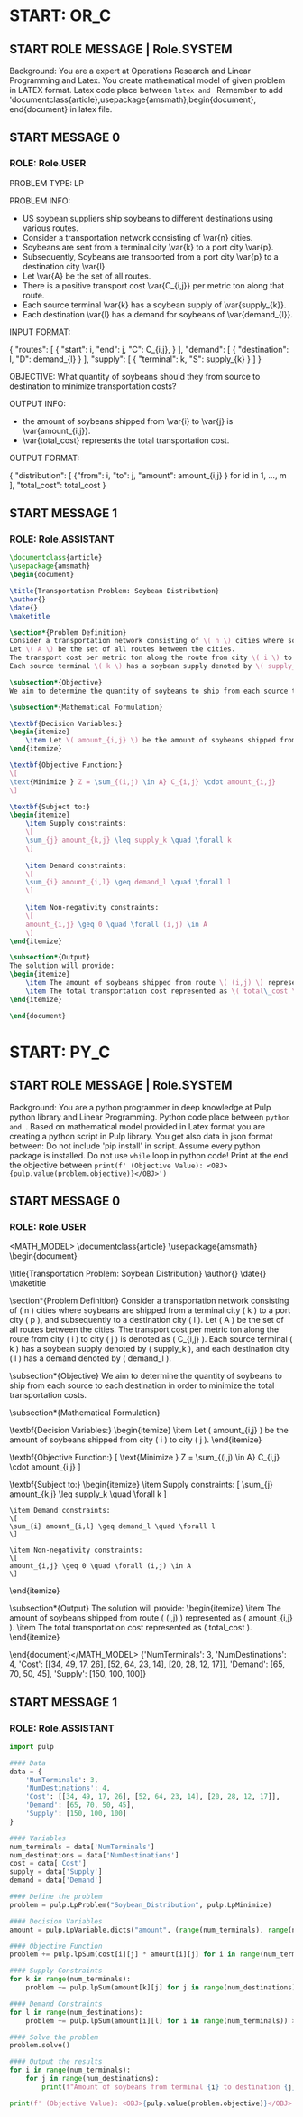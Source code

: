 # START: OR_C 
## START ROLE MESSAGE | Role.SYSTEM 
Background: You are a expert at Operations Research and Linear Programming and Latex. You create mathematical model of given problem in LATEX format. Latex code place between ```latex and ``` Remember to add 'documentclass{article},usepackage{amsmath},begin{document}, end{document} in latex file. 
## START MESSAGE 0 
### ROLE: Role.USER
<DESCRIPTION>
PROBLEM TYPE: LP

PROBLEM INFO:

- US soybean suppliers ship soybeans to different destinations using various routes.
- Consider a transportation network consisting of \var{n} cities.
- Soybeans are sent from a terminal city \var{k} to a port city \var{p}.
- Subsequently, Soybeans are transported from a port city \var{p} to a destination city \var{l}
- Let \var{A} be the set of all routes. 
- There is a positive transport cost \var{C_{i,j}} per metric ton along that route.
- Each source terminal \var{k} has a soybean supply of \var{supply_{k}}. 
- Each destination \var{l} has a demand for soybeans of \var{demand_{l}}.

INPUT FORMAT: 

{
    "routes": [
       {
        "start": i,
        "end": j,
        "C": C_{i,j},
       }
    ],
    "demand": [
        {
            "destination": l,
            "D": demand_{l}
        }
    ],
    "supply": [
        {
            "terminal": k,
            "S": supply_{k}
        }
    ]
}

OBJECTIVE: What quantity of soybeans should they from source to destination to minimize transportation costs?

OUTPUT INFO:

- the amount of soybeans shipped from \var{i} to \var{j} is \var{amount_{i,j}}.
- \var{total_cost} represents the total transportation cost.

OUTPUT FORMAT:

{
    "distribution": [
        {"from": i,
         "to": j,
         "amount": amount_{i,j}
        }
        for id in 1, ..., m
    ],
    "total_cost": total_cost
}


</DESCRIPTION>


## START MESSAGE 1 
### ROLE: Role.ASSISTANT
```latex
\documentclass{article}
\usepackage{amsmath}
\begin{document}

\title{Transportation Problem: Soybean Distribution}
\author{}
\date{}
\maketitle

\section*{Problem Definition}
Consider a transportation network consisting of \( n \) cities where soybeans are shipped from a terminal city \( k \) to a port city \( p \), and subsequently to a destination city \( l \). 
Let \( A \) be the set of all routes between the cities. 
The transport cost per metric ton along the route from city \( i \) to city \( j \) is denoted as \( C_{i,j} \). 
Each source terminal \( k \) has a soybean supply denoted by \( supply_k \), and each destination city \( l \) has a demand denoted by \( demand_l \).

\subsection*{Objective}
We aim to determine the quantity of soybeans to ship from each source to each destination in order to minimize the total transportation costs.

\subsection*{Mathematical Formulation}

\textbf{Decision Variables:}
\begin{itemize}
    \item Let \( amount_{i,j} \) be the amount of soybeans shipped from city \( i \) to city \( j \).
\end{itemize}

\textbf{Objective Function:}
\[
\text{Minimize } Z = \sum_{(i,j) \in A} C_{i,j} \cdot amount_{i,j}
\]

\textbf{Subject to:}
\begin{itemize}
    \item Supply constraints:
    \[
    \sum_{j} amount_{k,j} \leq supply_k \quad \forall k
    \]
    
    \item Demand constraints:
    \[
    \sum_{i} amount_{i,l} \geq demand_l \quad \forall l
    \]
    
    \item Non-negativity constraints:
    \[
    amount_{i,j} \geq 0 \quad \forall (i,j) \in A
    \]
\end{itemize}

\subsection*{Output}
The solution will provide:
\begin{itemize}
    \item The amount of soybeans shipped from route \( (i,j) \) represented as \( amount_{i,j} \).
    \item The total transportation cost represented as \( total\_cost \).
\end{itemize}

\end{document}
```

# START: PY_C 
## START ROLE MESSAGE | Role.SYSTEM 
Background: You are a python programmer in deep knowledge at Pulp python library and Linear Programming. Python code place between ```python and ```. Based on mathematical model provided in Latex format you are creating a python script in Pulp library. You get also data in json format between: <DATA></DATA> Do not include 'pip install' in script. Assume every python package is installed. Do not use `while` loop in python code! Print at the end the objective between <OBJ></OBJ> `print(f' (Objective Value): <OBJ>{pulp.value(problem.objective)}</OBJ>')` 
## START MESSAGE 0 
### ROLE: Role.USER
<MATH_MODEL>
\documentclass{article}
\usepackage{amsmath}
\begin{document}

\title{Transportation Problem: Soybean Distribution}
\author{}
\date{}
\maketitle

\section*{Problem Definition}
Consider a transportation network consisting of \( n \) cities where soybeans are shipped from a terminal city \( k \) to a port city \( p \), and subsequently to a destination city \( l \). 
Let \( A \) be the set of all routes between the cities. 
The transport cost per metric ton along the route from city \( i \) to city \( j \) is denoted as \( C_{i,j} \). 
Each source terminal \( k \) has a soybean supply denoted by \( supply_k \), and each destination city \( l \) has a demand denoted by \( demand_l \).

\subsection*{Objective}
We aim to determine the quantity of soybeans to ship from each source to each destination in order to minimize the total transportation costs.

\subsection*{Mathematical Formulation}

\textbf{Decision Variables:}
\begin{itemize}
    \item Let \( amount_{i,j} \) be the amount of soybeans shipped from city \( i \) to city \( j \).
\end{itemize}

\textbf{Objective Function:}
\[
\text{Minimize } Z = \sum_{(i,j) \in A} C_{i,j} \cdot amount_{i,j}
\]

\textbf{Subject to:}
\begin{itemize}
    \item Supply constraints:
    \[
    \sum_{j} amount_{k,j} \leq supply_k \quad \forall k
    \]
    
    \item Demand constraints:
    \[
    \sum_{i} amount_{i,l} \geq demand_l \quad \forall l
    \]
    
    \item Non-negativity constraints:
    \[
    amount_{i,j} \geq 0 \quad \forall (i,j) \in A
    \]
\end{itemize}

\subsection*{Output}
The solution will provide:
\begin{itemize}
    \item The amount of soybeans shipped from route \( (i,j) \) represented as \( amount_{i,j} \).
    \item The total transportation cost represented as \( total\_cost \).
\end{itemize}

\end{document}</MATH_MODEL>
<DATA>
{'NumTerminals': 3, 'NumDestinations': 4, 'Cost': [[34, 49, 17, 26], [52, 64, 23, 14], [20, 28, 12, 17]], 'Demand': [65, 70, 50, 45], 'Supply': [150, 100, 100]}</DATA>


## START MESSAGE 1 
### ROLE: Role.ASSISTANT
```python
import pulp

#### Data
data = {
    'NumTerminals': 3,
    'NumDestinations': 4,
    'Cost': [[34, 49, 17, 26], [52, 64, 23, 14], [20, 28, 12, 17]],
    'Demand': [65, 70, 50, 45],
    'Supply': [150, 100, 100]
}

#### Variables
num_terminals = data['NumTerminals']
num_destinations = data['NumDestinations']
cost = data['Cost']
supply = data['Supply']
demand = data['Demand']

#### Define the problem
problem = pulp.LpProblem("Soybean_Distribution", pulp.LpMinimize)

#### Decision Variables
amount = pulp.LpVariable.dicts("amount", (range(num_terminals), range(num_destinations)), lowBound=0, cat='Continuous')

#### Objective Function
problem += pulp.lpSum(cost[i][j] * amount[i][j] for i in range(num_terminals) for j in range(num_destinations)), "Total_Transportation_Cost"

#### Supply Constraints
for k in range(num_terminals):
    problem += pulp.lpSum(amount[k][j] for j in range(num_destinations)) <= supply[k], f"Supply_Constraint_{k}"

#### Demand Constraints
for l in range(num_destinations):
    problem += pulp.lpSum(amount[i][l] for i in range(num_terminals)) >= demand[l], f"Demand_Constraint_{l}"

#### Solve the problem
problem.solve()

#### Output the results
for i in range(num_terminals):
    for j in range(num_destinations):
        print(f"Amount of soybeans from terminal {i} to destination {j}: {amount[i][j].varValue}")

print(f' (Objective Value): <OBJ>{pulp.value(problem.objective)}</OBJ>')
```

